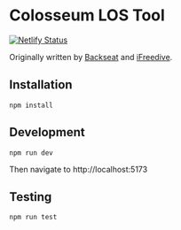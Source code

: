 # Colosseum LOS Tool

[![Netlify Status](https://api.netlify.com/api/v1/badges/a1378f9d-de1e-415d-9cda-860dcbbb21ab/deploy-status)](https://app.netlify.com/sites/osrs-colosseum/deploys)

Originally written by [Backseat](https://bistools.github.io/inferno.html) and [iFreedive](https://ifreedive-osrs.github.io/).

## Installation

    npm install

## Development

    npm run dev

Then navigate to http://localhost:5173

## Testing

    npm run test
